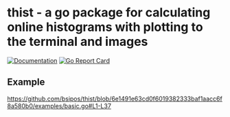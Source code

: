 thist - a go package for calculating online histograms with plotting to the terminal and images
===============================================================================================
[![Documentation](https://godoc.org/github.com/bsipos/thist?status.svg)](http://godoc.org/github.com/bsipos/thist)
[![Go Report Card](https://goreportcard.com/badge/github.com/bsipos/thist)](https://goreportcard.com/report/github.com/bsipos/thist)

Example
-------

https://github.com/bsipos/thist/blob/6e1491e63cd0f6019382333baf1aacc6f8a580b0/examples/basic.go#L1-L37


